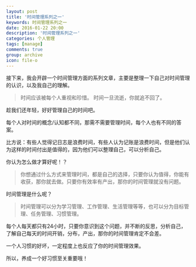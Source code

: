 ```yaml
---
layout: post
title: '时间管理系列之一'
keywords: 时间管理系列之一
date: 2016-01-22 20:00
description: '时间管理系列之一'
categories: 个人管理
tags: [manage]
comments: true
group: archive
icon: file-o
---
```


接下来，我会开辟一个时间管理方面的系列文章，主要是整理一下自己对时间管理的认识，以及我自己的理解。

>时间应该被每个人重视和珍惜。
时间一旦流逝，你就追不回了。

趁我们还年轻，好好管理自己的时间吧。

<!--more-->

每个人对时间的概念/认知都不同，那需不需要管理时间，每个人也有不同的答案。

比方说：有些人觉得记日志是浪费时间，有些人认为记账是浪费时间，但是他们认为这样的时间付出是值得的，因为他们可以整理自己，可以分析自己。

你认为怎么做才算好呢！？

>你想通过什么方式来管理时间，都是自己的选择，只要你认为值得，你能有收获，那你就去做。只要你有效率有产出，那你的时间管理就没有问题。

时间管理是什么呢？

>时间管理可以分为学习管理、工作管理、生活管理等等，也可以分为目标管理、任务管理、习惯管理。

每个人每天都只有24小时，只要你意识到这个问题，并不断的反思，分析自己，了解自己每天的时间开销，分布，产出，那你的时间管理肯定不会差。

一个人习惯的好坏，一定程度上也反应了你的时间管理效果。

所以，养成一个好习惯至关重要哦！
